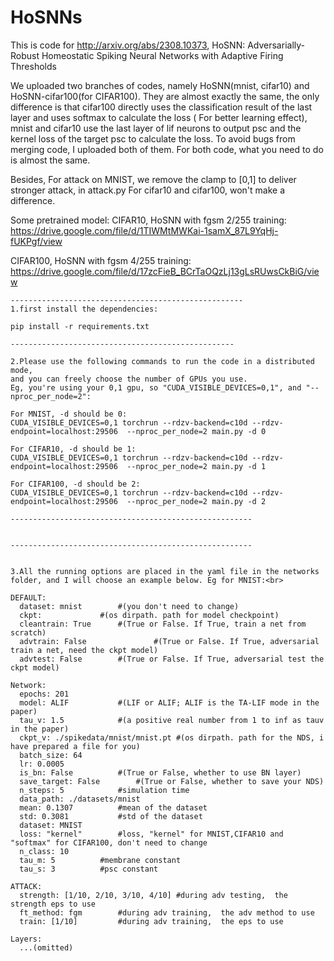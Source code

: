 # HoSNNs
This is code for http://arxiv.org/abs/2308.10373, HoSNN: Adversarially-Robust Homeostatic Spiking Neural Networks with
Adaptive Firing Thresholds

We uploaded two branches of codes, namely HoSNN(mnist, cifar10) and HoSNN-cifar100(for CIFAR100). They are almost exactly the same, the only difference is that cifar100 directly uses the classification result of the last layer and uses softmax to calculate the loss ( For better learning effect), mnist and cifar10 use the last layer of lif neurons to output psc and the kernel loss of the target psc to calculate the loss. To avoid bugs from merging code, I uploaded both of them. For both code, what you need to do is almost the same.

Besides, For attack on MNIST, we remove the clamp to [0,1] to deliver stronger attack, in attack.py
For cifar10 and cifar100, won't make a difference.

Some pretrained model:
CIFAR10, HoSNN with fgsm 2/255 training: 
https://drive.google.com/file/d/1TIWMtMWKai-1samX_87L9YqHj-fUKPgf/view

CIFAR100, HoSNN with fgsm 4/255 training: 
https://drive.google.com/file/d/17zcFieB_BCrTaOQzLj13gLsRUwsCkBiG/view

```plaintext
----------------------------------------------------
1.first install the dependencies:

pip install -r requirements.txt

--------------------------------------------------

2.Please use the following commands to run the code in a distributed mode, 
and you can freely choose the number of GPUs you use. 
Eg, you're using your 0,1 gpu, so "CUDA_VISIBLE_DEVICES=0,1", and "--nproc_per_node=2":

For MNIST, -d should be 0: 
CUDA_VISIBLE_DEVICES=0,1 torchrun --rdzv-backend=c10d --rdzv-endpoint=localhost:29506  --nproc_per_node=2 main.py -d 0

For CIFAR10, -d should be 1: 
CUDA_VISIBLE_DEVICES=0,1 torchrun --rdzv-backend=c10d --rdzv-endpoint=localhost:29506  --nproc_per_node=2 main.py -d 1

For CIFAR100, -d should be 2: 
CUDA_VISIBLE_DEVICES=0,1 torchrun --rdzv-backend=c10d --rdzv-endpoint=localhost:29506  --nproc_per_node=2 main.py -d 2

------------------------------------------------------


------------------------------------------------------


3.All the running options are placed in the yaml file in the networks folder, and I will choose an example below. Eg for MNIST:<br>

DEFAULT:
  dataset: mnist 		#(you don't need to change)  
  ckpt: 			#(os dirpath. path for model checkpoint)
  cleantrain: True		#(True or False. If True, train a net from scratch)
  advtrain: False               #(True or False. If True, adversarial train a net, need the ckpt model)
  advtest: False		#(True or False. If True, adversarial test the ckpt model)
	
Network:
  epochs: 201
  model: ALIF			#(LIF or ALIF; ALIF is the TA-LIF mode in the paper)
  tau_v: 1.5			#(a positive real number from 1 to inf as tauv in the paper)
  ckpt_v: ./spikedata/mnist/mnist.pt #(os dirpath. path for the NDS, i have prepared a file for you)
  batch_size: 64
  lr: 0.0005
  is_bn: False			#(True or False, whether to use BN layer)
  save_target: False		#(True or False, whether to save your NDS)
  n_steps: 5			#simulation time
  data_path: ./datasets/mnist	
  mean: 0.1307			#mean of the dataset
  std: 0.3081			#std of the dataset
  dataset: MNIST
  loss: "kernel"		#loss, "kernel" for MNIST,CIFAR10 and "softmax" for CIFAR100, don't need to change
  n_class: 10			
  tau_m: 5			#membrane constant
  tau_s: 3			#psc constant

ATTACK:
  strength: [1/10, 2/10, 3/10, 4/10] #during adv testing,  the strength eps to use
  ft_method: fgm		#during adv training,  the adv method to use
  train: [1/10]			#during adv training,  the eps to use

Layers:
  ...(omitted)
```


